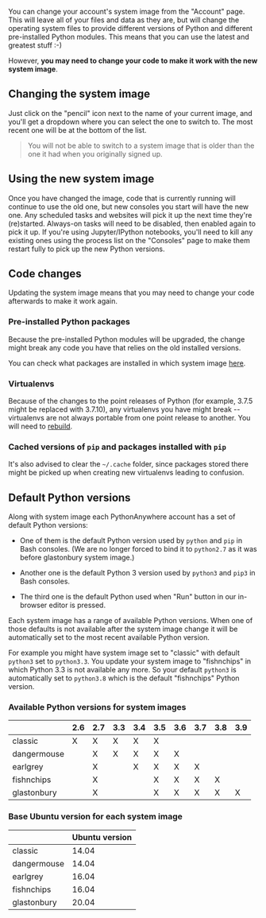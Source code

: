 <!--
.. title: Changing your system image
.. slug: ChangingSystemImage
.. date: 2021-02-18 14:35:28 UTC+01:00
.. tags:
.. category:
.. link:
.. description:
.. type: text
-->

You can change your account's system image from the "Account" page. This will
leave all of your files and data as they are, but will change the operating
system files to provide different versions of Python and different pre-installed
Python modules. This means that you can use the latest and greatest stuff :-)

However, **you may need to change your code to make it work with the new
system image**.

## Changing the system image

Just click on the "pencil" icon next to the name of your current image, and
you'll get a dropdown where you can select the one to switch to. The most
recent one will be at the bottom of the list.

> You will not be able to switch to a system image that is older than the one
> it had when you originally signed up.

## Using the new system image

Once you have changed the image, code that is currently running will
continue to use the old one, but new consoles you start will
have the new one. Any scheduled tasks and
websites will pick it up the next time they're (re)started. Always-on tasks
will need to be disabled, then enabled again to pick it up.
If you're using Jupyter/IPython notebooks, you'll need to kill
any existing ones using the process list on the "Consoles" page
to make them restart fully to pick up the new Python versions.

## Code changes

Updating the system image means that you may need to change your code afterwards
to make it work again.

### Pre-installed Python packages

Because the pre-installed Python modules will be upgraded,
the change might break any code you have that relies on the old
installed versions.

You can check what packages are installed in which system image [here](https://www.pythonanywhere.com/batteries_included/).

### Virtualenvs

Because of the changes to the point releases of Python
(for example, 3.7.5 might be replaced with 3.7.10), any
virtualenvs you have might break -- virtualenvs are not always 
portable from one point release to another. You will need to 
[rebuild](/pages/RebuildingVirtualenvs).

### Cached versions of `pip` and packages installed with `pip`

It's also advised to clear the `~/.cache` folder, since packages
stored there might be picked up when creating new virtualenvs leading
to confusion.

## Default Python versions

Along with system image each PythonAnywhere account has a set of
default Python versions:

* One of them is the default Python version used by `python` and
`pip` in Bash consoles. (We are no longer forced to bind it to `python2.7` as 
it was before glastonbury system image.)

* Another one is the default Python 3 version used by `python3` and
`pip3` in Bash consoles.

* The third one is the default Python used when "Run" button in our
in-browser editor is pressed.

Each system image has a range of available Python versions.
When one of those defaults is not available after the system
image change it will be automatically set to the most recent available
Python version.

For example you might have system image set to "classic" with default
`python3` set to `python3.3`. You update your system image to
"fishnchips" in which Python 3.3 is not available any more. So your
default `python3` is automatically set to `python3.8` which is the
default "fishnchips" Python version.

### Available Python versions for system images

|            |2.6|2.7|3.3|3.4|3.5|3.6|3.7|3.8|3.9|
|------------|---|---|---|---|---|---|---|---|---|
|classic     |  X|  X|  X|  X|  X|   |   |   |   |
|dangermouse |   |  X|  X|  X|  X|  X|   |   |   |
|earlgrey    |   |  X|   |  X|  X|  X|  X|   |   |
|fishnchips  |   |  X|   |   |  X|  X|  X|  X|   |
|glastonbury |   |  X|   |   |  X|  X|  X|  X|  X|


### Base Ubuntu version for each system image
|            |Ubuntu version|
|------------|--------------|
|classic     | 14.04        |
|dangermouse | 14.04        |
|earlgrey    | 16.04        |
|fishnchips  | 16.04        |
|glastonbury | 20.04        |
